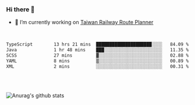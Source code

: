 ### Hi there 👋

- 🔭 I’m currently working on [Taiwan Railway Route Planner](https://github.com/Taiwan-Railway-Route-Planner)

<br/>

<!--START_SECTION:waka-->

```txt
TypeScript        13 hrs 21 mins  █████████████████████░░░░   84.09 %
Java              1 hr 48 mins    ███░░░░░░░░░░░░░░░░░░░░░░   11.35 %
SCSS              27 mins         ▓░░░░░░░░░░░░░░░░░░░░░░░░   02.88 %
YAML              8 mins          ▒░░░░░░░░░░░░░░░░░░░░░░░░   00.89 %
XML               2 mins          ░░░░░░░░░░░░░░░░░░░░░░░░░   00.31 %
```

<!--END_SECTION:waka-->

<br/>
<br/>

![Anurag's github stats](https://github-readme-stats.vercel.app/api?username=DepickereSven&show_icons=true&theme=tokyonight)



<!--
**DepickereSven/DepickereSven** is a ✨ _special_ ✨ repository because its `README.md` (this file) appears on your GitHub profile.

Here are some ideas to get you started:

- 🔭 I’m currently working on ...
- 🌱 I’m currently learning ...
- 👯 I’m looking to collaborate on ...
- 🤔 I’m looking for help with ...
- 💬 Ask me about ...
- 📫 How to reach me: ...
- 😄 Pronouns: ...
- ⚡ Fun fact: ...
-->
